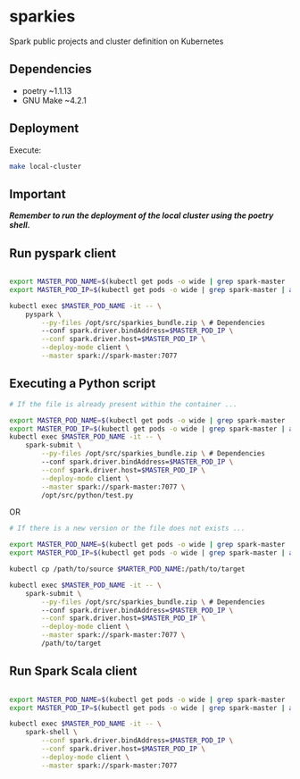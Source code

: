 # sparkies
Spark public projects and cluster definition on Kubernetes

## Dependencies
* poetry ~1.1.13
* GNU Make ~4.2.1

## Deployment
Execute:
```bash
make local-cluster
```

## Important
***Remember to run the deployment of the local cluster using the poetry shell.***

## Run pyspark client 
```bash

export MASTER_POD_NAME=$(kubectl get pods -o wide | grep spark-master | awk -P '{print $1}')
export MASTER_POD_IP=$(kubectl get pods -o wide | grep spark-master | awk -P '{print $6}')

kubectl exec $MASTER_POD_NAME -it -- \
    pyspark \
        --py-files /opt/src/sparkies_bundle.zip \ # Dependencies 
        --conf spark.driver.bindAddress=$MASTER_POD_IP \
        --conf spark.driver.host=$MASTER_POD_IP \
        --deploy-mode client \
        --master spark://spark-master:7077

```

## Executing a Python script
```bash
# If the file is already present within the container ...

export MASTER_POD_NAME=$(kubectl get pods -o wide | grep spark-master | awk -P '{print $1}')
export MASTER_POD_IP=$(kubectl get pods -o wide | grep spark-master | awk -P '{print $6}')
kubectl exec $MASTER_POD_NAME -it -- \
    spark-submit \
        --py-files /opt/src/sparkies_bundle.zip \ # Dependencies 
        --conf spark.driver.bindAddress=$MASTER_POD_IP \
        --conf spark.driver.host=$MASTER_POD_IP \
        --deploy-mode client \
        --master spark://spark-master:7077 \
        /opt/src/python/test.py
```

OR

```bash
# If there is a new version or the file does not exists ...

export MASTER_POD_NAME=$(kubectl get pods -o wide | grep spark-master | awk -P '{print $1}')
export MASTER_POD_IP=$(kubectl get pods -o wide | grep spark-master | awk -P '{print $6}')

kubectl cp /path/to/source $MARTER_POD_NAME:/path/to/target

kubectl exec $MASTER_POD_NAME -it -- \
    spark-submit \
        --py-files /opt/src/sparkies_bundle.zip \ # Dependencies 
        --conf spark.driver.bindAddress=$MASTER_POD_IP \
        --conf spark.driver.host=$MASTER_POD_IP \
        --deploy-mode client \
        --master spark://spark-master:7077 \
        /path/to/target
```



## Run Spark Scala client
```bash

export MASTER_POD_NAME=$(kubectl get pods -o wide | grep spark-master | awk -P '{print $1}')
export MASTER_POD_IP=$(kubectl get pods -o wide | grep spark-master | awk -P '{print $6}')

kubectl exec $MASTER_POD_NAME -it -- \
    spark-shell \
        --conf spark.driver.bindAddress=$MASTER_POD_IP \
        --conf spark.driver.host=$MASTER_POD_IP \
        --deploy-mode client \
        --master spark://spark-master:7077

```